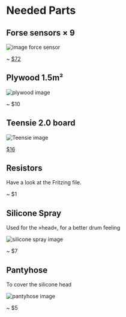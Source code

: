 # Needed Parts

## Forse sensors × 9

![image force sensor](https://www.adafruit.com/images/medium/1075_MED.jpg)

~ [$72](https://www.adafruit.com/products/1075)

## Plywood 1.5m²

![plywood image](http://unitedplywood.in/yahoo_site_admin/assets/images/Plywood.178231148.JPG)

~ $10

## Teensie 2.0 board

![Teensie image](http://www.pjrc.com/store/teensy_2.jpg)

[$16](http://www.pjrc.com/store/teensy.html)

## Resistors

Have a look at the Fritzing file.

~ $1

## Silicone Spray

Used for the »head«, for a better drum feeling

![silicone spray image](http://www.everfast-species.com/en/trans/catalogue/phototheque/grandes/4635-waterproof-silicon-all-joints-silicone-max.jpg)

~ $7

## Pantyhose

To cover the silicone head

![pantyhose image](http://mea2.img7e.de/images/219/95/burlington-soho-strumpfhose-dunkelbraun-800x1157-1.jpg)

~ $5
